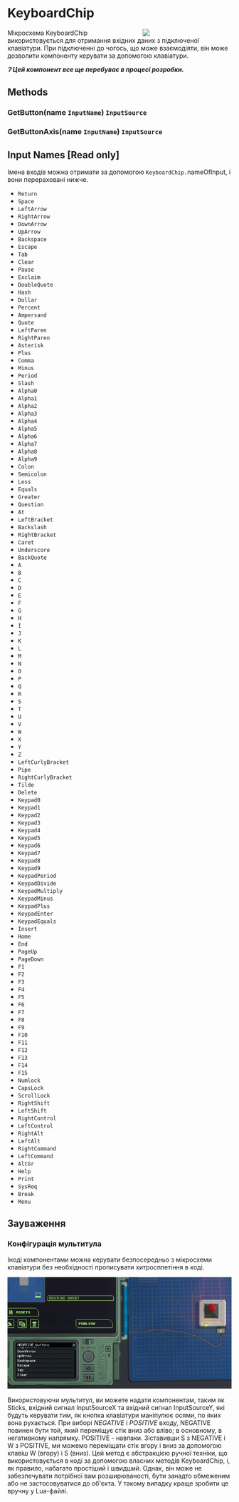 # KeyboardChip

<img src="https://docs.retrogadgets.game/api/modules/KeyboardChip.png" width="200" align="right">

Мікросхема KeyboardChip використовується для отримання вхідних даних з підключеної клавіатури. При підключенні до чогось, що може взаємодіяти, він може дозволити компоненту керувати за допомогою клавіатури.

**_❔ Цей компонент все ще перебуває в процесі розробки._**

## Methods

<!-- TODO: Поясніть ці методи. -->
### GetButton(name `InputName`) `InputSource`

### GetButtonAxis(name `InputName`) `InputSource`

## Input Names **[Read only]**
Імена входів можна отримати за допомогою `KeyboardChip.`nameOfInput, і вони перераховані нижче.
- `Return`
- `Space`
- `LeftArrow`
- `RightArrow`
- `DownArrow`
- `UpArrow`
- `Backspace`
- `Escape`
- `Tab`
- `Clear`
- `Pause`
- `Exclaim`
- `DoubleQuote`
- `Hash`
- `Dollar`
- `Percent`
- `Ampersand`
- `Quote`
- `LeftParen`
- `RightParen`
- `Asterisk`
- `Plus`
- `Comma`
- `Minus`
- `Period`
- `Slash`
- `Alpha0`
- `Alpha1`
- `Alpha2`
- `Alpha3`
- `Alpha4`
- `Alpha5`
- `Alpha6`
- `Alpha7`
- `Alpha8`
- `Alpha9`
- `Colon`
- `Semicolon`
- `Less`
- `Equals`
- `Greater`
- `Question`
- `At`
- `LeftBracket`
- `Backslash`
- `RightBracket`
- `Caret`
- `Underscore`
- `BackQuote`
- `A`
- `B`
- `C`
- `D`
- `E`
- `F`
- `G`
- `H`
- `I`
- `J`
- `K`
- `L`
- `M`
- `N`
- `O`
- `P`
- `Q`
- `R`
- `S`
- `T`
- `U`
- `V`
- `W`
- `X`
- `Y`
- `Z`
- `LeftCurlyBracket`
- `Pipe`
- `RightCurlyBracket`
- `Tilde`
- `Delete`
- `Keypad0`
- `Keypad1`
- `Keypad2`
- `Keypad3`
- `Keypad4`
- `Keypad5`
- `Keypad6`
- `Keypad7`
- `Keypad8`
- `Keypad9`
- `KeypadPeriod`
- `KeypadDivide`
- `KeypadMultiply`
- `KeypadMinus`
- `KeypadPlus`
- `KeypadEnter`
- `KeypadEquals`
- `Insert`
- `Home`
- `End`
- `PageUp`
- `PageDown`
- `F1`
- `F2`
- `F3`
- `F4`
- `F5`
- `F6`
- `F7`
- `F8`
- `F9`
- `F10`
- `F11`
- `F12`
- `F13`
- `F14`
- `F15`
- `Numlock`
- `CapsLock`
- `ScrollLock`
- `RightShift`
- `LeftShift`
- `RightControl`
- `LeftControl`
- `RightAlt`
- `LeftAlt`
- `RightCommand`
- `LeftCommand`
- `AltGr`
- `Help`
- `Print`
- `SysReq`
- `Break`
- `Menu`

## Зауваження

### Конфігурація мультитула

Іноді компонентами можна керувати безпосередньо з мікросхеми клавіатури без необхідності прописувати хитросплетіння в коді.

<img src="../../../assets/docs/KeyboardChip/KeyboardInput.png">

Використовуючи мультитул, ви можете надати компонентам, таким як Sticks, вхідний сигнал InputSourceX та вхідний сигнал InputSourceY, які будуть керувати тим, як кнопка клавіатури маніпулює осями, по яких вона рухається. При виборі _NEGATIVE_ і _POSITIVE_ входу, NEGATIVE повинен бути той, який переміщує стік вниз або вліво; в основному, в негативному напрямку. POSITIVE - навпаки. Зіставивши S з NEGATIVE і W з POSITIVE, ми можемо переміщати стік вгору і вниз за допомогою клавіш W (вгору) і S (вниз). Цей метод є абстракцією ручної техніки, що використовується в коді за допомогою власних методів KeyboardChip, і, як правило, набагато простіший і швидший. Однак, він може не забезпечувати потрібної вам розширюваності, бути занадто обмеженим або не застосовуватися до об'єкта. У такому випадку краще зробити це вручну у Lua-файлі.

